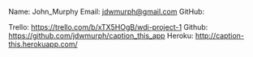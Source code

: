 Name: John_Murphy
Email: jdwmurph@gmail.com
GitHub:

Trello: https://trello.com/b/xTX5HOgB/wdi-project-1
Github: https://github.com/jdwmurph/caption_this_app
Heroku: http://caption-this.herokuapp.com/
